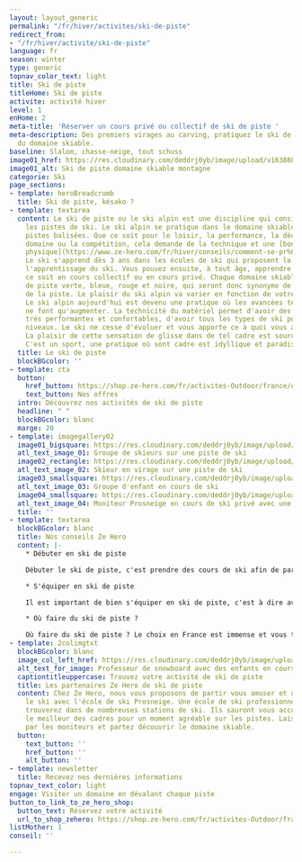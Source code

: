```yaml
---
layout: layout_generic
permalink: "/fr/hiver/activites/ski-de-piste"
redirect_from:
- "/fr/hiver/activite/ski-de-piste"
language: fr
season: winter
type: generic
topnav_color_text: light
title: Ski de piste
titleHome: Ski de piste
activite: activité hiver
level: 1
enHome: 2
meta-title: 'Réserver un cours privé ou collectif de ski de piste '
meta-description: Des premiers virages au carving, pratiquez le ski de piste et profitez
  du domaine skiable.
baseline: Slalom, chasse-neige, tout schuss
image01_href: https://res.cloudinary.com/deddrj0yb/image/upload/v1638883539/website/winter/Ski-descente-groupe-amis_weuk4g.jpg
image01_alt: Ski de piste domaine skiable montagne
categorie: Ski
page_sections:
- template: heroBreadcrumb
  title: Ski de piste, késako ?
- template: textarea
  content: Le ski de piste ou le ski alpin est une discipline qui consiste à descendre
    les pistes de ski. Le ski alpin se pratique dans le domaine skiable et sur les
    pistes balisées. Que ce soit pour le loisir, la performance, la découverte d'un
    domaine ou la compétition, cela demande de la technique et une [bonne condition
    physique](https://www.ze-hero.com/fr/hiver/conseils/comment-se-pr%C3%A9parer-physiquement-au-ski).
    Le ski s'apprend dès 3 ans dans les écoles de ski qui proposent la garderie et
    l'apprentissage du ski. Vous pouvez ensuite, à tout âge, apprendre le ski que
    ce soit en cours collectif ou en cours privé. Chaque domaine skiable sera composé
    de piste verte, bleue, rouge et noire, qui seront donc synonyme de la difficulté
    de la piste. Le plaisir du ski alpin va varier en fonction de votre style de ski.
    Le ski alpin aujourd'hui est devenu une pratique où les avancées technologiques
    ne font qu'augmenter. La technicité du matériel permet d'avoir des chaussures
    très performantes et confortables, d'avoir tous les types de ski pout tous les
    niveaux. Le ski ne cesse d'évoluer et vous apporte ce à quoi vous avez besoin.
    La plaisir de cette sensation de glisse dans de tel cadre est source de bien-être.
    C'est un sport, une pratique où sont cadre est idyllique et paradisiaque.
  title: Le ski de piste
  blockBGcolor: ''
- template: cta
  button:
    href_button: https://shop.ze-hero.com/fr/activites-Outdoor/france/cours-de-ski-snowboard
    text_button: Nos offres
  intro: Découvrez nos activités de ski de piste
  headline: " "
  blockBGcolor: blanc
  marge: 20
- template: imagegallery02
  image01_bigsquare: https://res.cloudinary.com/deddrj0yb/image/upload/v1638883539/website/winter/Ski-descente-groupe-amis_weuk4g.jpg
  atl_text_image_01: Groupe de skieurs sur une piste de ski
  image02_rectangle: https://res.cloudinary.com/deddrj0yb/image/upload/v1638883540/website/winter/Ski-descente-vitesse_tq4ywc.jpg
  atl_text_image_02: Skieur en virage sur une piste de ski
  image03_smallsquare: https://res.cloudinary.com/deddrj0yb/image/upload/v1639492455/website/winter/maxwell-ingham-d3Lm40Dn9rA-unsplash_b6tuda.jpg
  atl_text_image_03: Groupe d'enfant en cours de ski
  image04_smallsquare: https://res.cloudinary.com/deddrj0yb/image/upload/v1641825166/website/winter/debuter-le-ski-pour-adultes-avec-prosneige-_dou0sp.jpg
  atl_text_image_04: Moniteur Prosneige en cours de ski privé avec une personne
  title: ''
- template: textarea
  blockBGcolor: blanc
  title: Nos conseils Ze Hero
  content: |-
    * Débuter en ski de piste

    Débuter le ski de piste, c'est prendre des cours de ski afin de partir en toute sécurité et sérénité sur les pistes. C'est avoir un moniteur qui va vous expliquer, vous montrez toutes les aspects techniques et physiques afin de skier et de prendre du plaisir et descendre les différentes pistes de ski du domaine skiable. Débuter en ski, c'est débuter sur les pistes adaptées à votre niveau, c'est aller dans les jardins d'enfants pour les tout-petits. Vous pourrez alors débuter le ski en prenant des cours collectifs ou des cours privés.

    * S'équiper en ski de piste

    Il est important de bien s'équiper en ski de piste, c'est à dire avoir le bon matériel et le bon équipement. Il faudra donc des chaussures et des skis adaptés à sa pratique, donc le ski de piste, ainsi qu'à son niveau. Pour cela vous retrouverez tous les détails de comment bien choisir des chaussures de ski et ses skis de piste dans nos conseils. Il faudra également avoir une tenue complète adaptée au ski.

    * Où faire du ski de piste ?

    Où faire du ski de piste ? Le choix en France est immense et vous trouverez de très nombreuses stations pour pratiquer le ski de piste. Les stations de ski vont se différencier pour leur ambiance, leur domaine skiable qui sera plus ou moins grand, avec des pistes difficiles ou moins difficiles.
- template: 2colimgtxt
  blockBGcolor: blanc
  image_col_left_href: https://res.cloudinary.com/deddrj0yb/image/upload/v1641825166/website/winter/A2104-190_c9ypfm.jpg
  alt_text_for_image: Professeur de snowboard avec des enfants en cours de ski
  captiontitleuppercase: Trouvez votre activité de ski de piste
  title: Les partenaires Ze Hero de ski de piste
  content: Chez Ze Hero, nous vous proposons de partir vous amuser et d'apprendre
    le ski avec l'école de ski Prosneige. Une école de ski professionnelle que vous
    trouverez dans de nombreuses stations de ski. Ils sauront vous accueillir dans
    le meilleur des cadres pour un moment agréable sur les pistes. Laissez-vous porter
    par les moniteurs et partez découvrir le domaine skiable.
  button:
    text_button: ''
    href_button: ''
    alt_button: ''
- template: newsletter
  title: Recevez nos dernières informations
topnav_text_color: light
engage: Visiter un domaine en dévalant chaque piste
button_to_link_to_ze_hero_shop:
  button_text: Réservez votre activité
  url_to_shop_zehero: https://shop.ze-hero.com/fr/activites-Outdoor/france/cours-de-ski-snowboard
listMother: 1
conseil: ''

---
```

